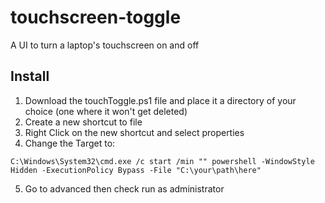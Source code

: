 # touchscreen-toggle
A UI to turn a laptop's touchscreen on and off
## Install
1. Download the touchToggle.ps1 file and place it a directory of your choice (one where it won't get deleted)
2. Create a new shortcut to file
3. Right Click on the new shortcut and select properties
4. Change the Target to:
```
C:\Windows\System32\cmd.exe /c start /min "" powershell -WindowStyle Hidden -ExecutionPolicy Bypass -File "C:\your\path\here"
```
5. Go to advanced then check run as administrator
